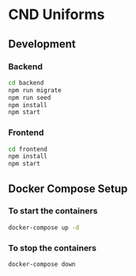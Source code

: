 
# CND Uniforms

## Development

### Backend

```bash
cd backend
npm run migrate
npm run seed
npm install
npm start
```

### Frontend

```bash
cd frontend
npm install
npm start
```

## Docker Compose Setup

### To start the containers

```bash
docker-compose up -d
```

### To stop the containers

```bash
docker-compose down
```
